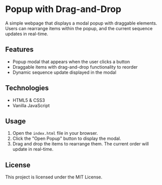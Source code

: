 # Popup with Drag-and-Drop

A simple webpage that displays a modal popup with draggable elements. Users can rearrange items within the popup, and the current sequence updates in real-time.

## Features
- Popup modal that appears when the user clicks a button
- Draggable items with drag-and-drop functionality to reorder
- Dynamic sequence update displayed in the modal

## Technologies
- HTML5 & CSS3
- Vanilla JavaScript

## Usage
1. Open the `index.html` file in your browser.
2. Click the "Open Popup" button to display the modal.
3. Drag and drop the items to rearrange them. The current order will update in real-time.

## License
This project is licensed under the MIT License.
